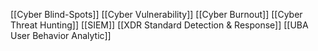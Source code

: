 [[Cyber Blind-Spots]]
[[Cyber Vulnerability]]
[[Cyber Burnout]]
[[Cyber Threat Hunting]]
[[SIEM]]
[[XDR Standard Detection & Response]]
[[UBA User Behavior Analytic]]
